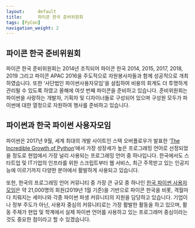 ```yaml
---
layout:     default
title:      파이콘 한국 준비위원회
tags: [PyCon]
navigation_weight: 2
---
```

## 파이콘 한국 준비위원회
  파이콘 한국 준비위원회는 2014년 조직되어 파이콘 한국 2014, 2015, 2017, 2018, 2019 그리고 파이콘 APAC 2016을 주도적으로 자원봉사자들과 함께 성공적으로 개최하였습니다. 또한 ‘사단법인 파이썬사용자모임'을 설립하여 비용의 회계도 더 투명하게 관리될 수 있도록 하였고 올해에 여섯 번째 파이콘을 준비하고 있습니다. 준비위원회는 파이썬을 사랑하는 개발자, 기획자 및 디자이너들로 구성되어 있으며 구성원 모두가 파이썬에 대한 열정으로 자원하여 행사를 준비하고 있습니다.

## 파이썬과 한국 파이썬 사용자모임
  파이썬은 2017년 9월, 세계 최대의 개발 사이트인 스택 오버플로우가 발표한 ‘[The Incredible Growth of Python](https://stackoverflow.blog/2017/09/06/incredible-growth-python/)’에서 가장 성장세가 높은 프로그래밍 언어로 선정되었을 정도로 현업에서 가장 널리 사용되는 프로그래밍 언어 중 하나입니다. 한국에서도 스타트업 및 IT기업의 인프라를 위한 스크립트부터 웹 서비스, 최근 주목받고 있는 인공지능에 이르기까지 다양한 분야에서 활발하게 사용되고 있습니다. 

  또한, 한국의 프로그래밍 언어 커뮤니티 중 가장 큰 규모 중 하나인 [한국 파이썬 사용자 모임](https://www.facebook.com/groups/pythonkorea/)은 약 21,000명의 회원(2019년 1월 기준)을 기반으로 파이콘 한국을 비롯, 격월마다 치뤄지는 세미나와 각종 파이썬 파생 커뮤니티의 지원을 담당하고 있습니다. 기업이나 정부 주도가 아닌, 사용자 중심의 커뮤니티로는 가장 활발한 활동을 하고 있으며, 활동 주체가 현업 및 학계에서 실제 파이썬 언어를 사용하고 있는 프로그래머 중심이라는 것도 중요한 점이라고 할 수 있겠습니다.
